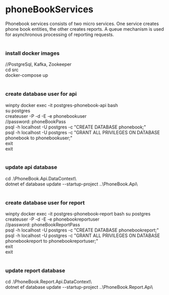 # phoneBookServices
Phonebook services consists of two micro services. One service creates phone book entities, the other creates reports. A queue mechanism is used for asynchronous processing of reporting requests.   
&nbsp;   
### install docker images     
//PostgreSql, Kafka, Zookeeper   
cd src   
docker-compose up  
&nbsp;   
### create database user for api   
winpty docker exec -it postgres-phonebook-api bash   
su postgres   
createuser -P -d -E -e phonebookuser   
//password: phoneBookPass   
psql -h localhost -U postgres -c "CREATE DATABASE phonebook;"   
psql -h localhost -U postgres -c "GRANT ALL PRIVILEGES ON DATABASE phonebook to phonebookuser;"   
exit   
exit   
&nbsp;   
### update api database   
cd .\PhoneBook.Api.DataContext\   
dotnet ef database update --startup-project ..\PhoneBook.Api\  
&nbsp;   
### create database user for report 
winpty docker exec -it postgres-phonebook-report bash 
su postgres   
createuser -P -d -E -e phonebookreportuser   
//password: phoneBookReportPass  
psql -h localhost -U postgres -c "CREATE DATABASE phonebookreport;"   
psql -h localhost -U postgres -c "GRANT ALL PRIVILEGES ON DATABASE phonebookreport to phonebookreportuser;"   
exit   
exit   
&nbsp; 
### update report database   
cd .\PhoneBook.Report.Api.DataContext\   
dotnet ef database update --startup-project ..\PhoneBook.Report.Api\  